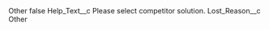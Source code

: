 <?xml version="1.0" encoding="UTF-8"?>
<CustomMetadata xmlns="http://soap.sforce.com/2006/04/metadata" xmlns:xsi="http://www.w3.org/2001/XMLSchema-instance" xmlns:xsd="http://www.w3.org/2001/XMLSchema">
    <label>Other</label>
    <protected>false</protected>
    <values>
        <field>Help_Text__c</field>
        <value xsi:type="xsd:string">Please select competitor solution.</value>
    </values>
    <values>
        <field>Lost_Reason__c</field>
        <value xsi:type="xsd:string">Other</value>
    </values>
</CustomMetadata>

